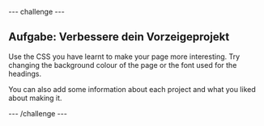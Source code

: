 \--- challenge \---

## Aufgabe: Verbessere dein Vorzeigeprojekt

Use the CSS you have learnt to make your page more interesting. Try changing the background colour of the page or the font used for the headings.

You can also add some information about each project and what you liked about making it.

\--- /challenge \---